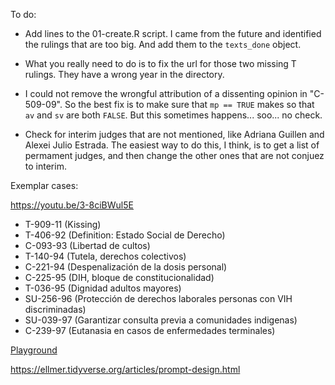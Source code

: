 To do:

-   Add lines to the 01-create.R script. I came from the future and identified the rulings that are too big. And add them to the `texts_done` object.

-   What you really need to do is to fix the url for those two missing T rulings. They have a wrong year in the directory. 

-   I could not remove the wrongful attribution of a dissenting opinion in "C-509-09". So the best fix is to make sure that `mp == TRUE` makes so that `av` and `sv` are both `FALSE`. But this sometimes happens... soo... no check.

- Check for interim judges that are not mentioned, like Adriana Guillen and Alexei Julio Estrada. The easiest way to do this, I think, is to get a list of permament judges, and then change the other ones that are not conjuez to interim. 

Exemplar cases:

https://youtu.be/3-8ciBWul5E

-   T-909-11 (Kissing)
-   T-406-92 (Definition: Estado Social de Derecho)
-   C-093-93 (Libertad de cultos)
-   T-140-94 (Tutela, derechos colectivos)
-   C-221-94 (Despenalización de la dosis personal)
-   C-225-95 (DIH, bloque de constitucionalidad)
-   T-036-95 (Dignidad adultos mayores)
-   SU-256-96 (Protección de derechos laborales personas con VIH discriminadas)
-   SU-039-97 (Garantizar consulta previa a comunidades indigenas)
-   C-239-97 (Eutanasia en casos de enfermedades terminales)

[Playground](https://platform.openai.com/playground/prompts?models=gpt-4o)

https://ellmer.tidyverse.org/articles/prompt-design.html
